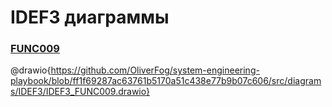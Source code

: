 # IDEF3 диаграммы

### [FUNC009](./TechnicalSpecification.md)

@drawio{https://github.com/OliverFog/system-engineering-playbook/blob/ff1f69287ac63761b5170a51c438e77b9b07c606/src/diagrams/IDEF3/IDEF3_FUNC009.drawio}